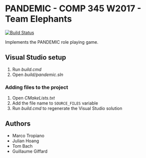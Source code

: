 # PANDEMIC - COMP 345 W2017 - Team Elephants

[![Build Status](https://travis-ci.com/jephir/pandemic.svg?token=H5s5urysT233MRnGw5EA&branch=master)](https://travis-ci.com/jephir/pandemic)

Implements the PANDEMIC role playing game.

## Visual Studio setup

1. Run *build.cmd*
2. Open *build/pandemic.sln*

### Adding files to the project

1. Open *CMakeLists.txt*
2. Add the file name to `SOURCE_FILES` variable
3. Run *build.cmd* to regenerate the Visual Studio solution

## Authors

* Marco Tropiano
* Julian Hoang
* Tom Bach
* Guillaume Giffard
